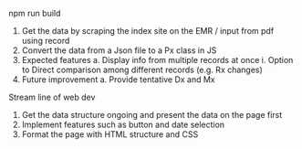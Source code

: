 
npm run build

1.	Get the data by scraping the index site on the EMR / input from pdf using record
2.	Convert the data from a Json file to a Px class in JS
3.	Expected features
    a.	Display info from multiple records at once
        i.	Option to Direct comparison among different records (e.g. Rx changes)
4.	Future improvement
    a.	Provide tentative Dx and Mx

Stream line of web dev
1. Get the data structure ongoing and present the data on the page first
2. Implement features such as button and date selection
3. Format the page with HTML structure and CSS
